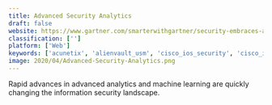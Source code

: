 ```yaml
---
title: Advanced Security Analytics
draft: false 
website: https://www.gartner.com/smarterwithgartner/security-embraces-advanced-analytics-and-machine-learning
classification: ['']
platform: ['Web']
keywords: ['acunetix', 'alienvault_usm', 'cisco_ios_security', 'cisco_ironport_web_security_appliance', 'darktrace', 'evident.io', 'exploit_pack', 'fiddler', 'fireeye_security_suite', 'foxpass', 'intruder', 'microsoft_baseline_security_analyzer', 'oracle_dyn_managed_dns', 'protectwise', 'qualys']
image: 2020/04/Advanced-Security-Analytics.png
---
```

Rapid advances in advanced analytics and machine learning are quickly changing the information security landscape.